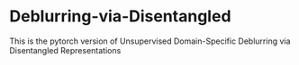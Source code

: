 # Deblurring-via-Disentangled
This is the pytorch version of Unsupervised Domain-Specific Deblurring via Disentangled Representations
